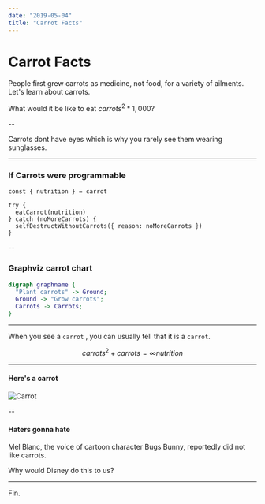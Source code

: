 ```yaml
---
date: "2019-05-04"
title: "Carrot Facts"
---
```


# Carrot Facts

People first grew carrots as medicine, not food, for a variety of ailments. Let's learn about carrots.

What would it be like to eat $carrots^2 * 1,000$?

--

Carrots dont have eyes which is why you rarely see them wearing sunglasses.

---

### If Carrots were programmable

```js{1-2}{numberLines: true}
const { nutrition } = carrot

try {
  eatCarrot(nutrition)
} catch (noMoreCarrots) {
  selfDestructWithoutCarrots({ reason: noMoreCarrots })
}
```

--

### Graphviz carrot chart

```dot
digraph graphname {
  "Plant carrots" -> Ground;
  Ground -> "Grow carrots";
  Carrots -> Carrots;
}
```

---

When you see a `carrot` , you can usually tell that it is a `carrot`.

$$
carrots^2 + carrots = \infty nutrition
$$

---

#### Here's a carrot

![Carrot](https://i.imgur.com/vpDeX1x.png)

--

#### Haters gonna hate

Mel Blanc, the voice of cartoon character Bugs Bunny, reportedly did not like carrots.

Why would Disney do this to us?

---

Fin.
